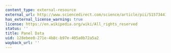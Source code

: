```yaml
---
content_type: external-resource
external_url: http://www.sciencedirect.com/science/article/pii/S1573441284020146
has_external_license_warning: true
license: https://en.wikipedia.org/wiki/All_rights_reserved
status: ''
title: Panel Data
uid: 128ebee0-271e-4b8c-b97e-405a0b72a5a2
wayback_url: ''
---
```

